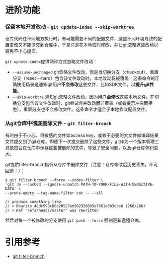 <!--
author: yunfei
head:
date: 2016-03-24
title: git 使用指南
tags: git
images:
category: git
status: publish
summary:
-->

# 进阶功能

### 保留本地开发改动 - `git update-index --skip-worktree`

仓库代码在不同地方执行时，有可能需要不同的配置文件，这些不同环境导致的配置更改又不能提交到仓库中，于是总是在本地临时修改，并让git忽略这些改动以避免不小心提交。

`git update-index`提供两种方式忽略文件改动：

- `--assume-unchanged` git忽略文件改动，但是当切换分支（checkout）、重置分支（reset --hard）包含该文件改动时，本地改动将被覆盖！这条命令的正确使用场景是通知git用户**不会修改**这些文件，比如SDK文件，以**提升git性能**。
- `--skip-worktre` 通知git忽略文件改动，因为用户**会修改**这些本地文件。在切换分支包含该文件改动时，git尝试合并改动而非覆盖（或者提示冲突而拒绝），重置分支也不会修改文件。这条命令才适合于本地修改配置文件。


### 从git仓库中彻底删除文件 - `git filter-branch`

有时由于不小心，将敏感的文件如access key，或者不必要的大文件如编译结果文件提交到了git仓库，即便下一次提交删除了这些文件，git作为一个版本管理工具依然会在仓库中保存这些被删除的文件，导致了安全问题，以及git仓库体积变大。

git提供filter-branch指令从仓库中删除文件（注意：仓库修改后历史丢失，不可回退！）：

```
$ git filter-branch --force --index-filter \
'git rm --cached --ignore-unmatch PATH-TO-YOUR-FILE-WITH-SENSITIVE-DATA' \
--prune-empty --tag-name-filter cat -- --all

// produce something like:
// > Rewrite 48dc599c80e20527ed902928085e7861e6b3cbe6 (266/266)
// > Ref 'refs/heads/master' was rewritten
```

然后对每一个被修改的分支使用 `git push --force` 强制更新远程仓库。

# 引用参考

- [git filter-branch](https://help.github.com/articles/remove-sensitive-data/)